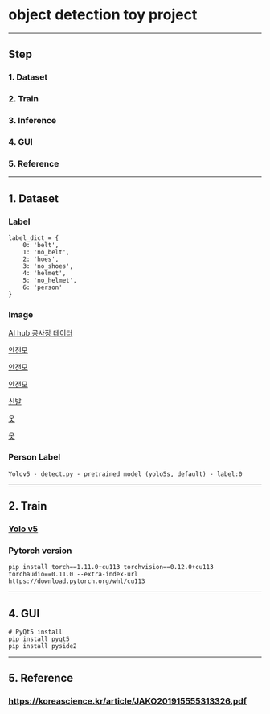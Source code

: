 # object detection toy project

<hr>

## Step

### 1. Dataset
### 2. Train
### 3. Inference
### 4. GUI
### 5. Reference


<hr>

## 1. Dataset
### Label
```
label_dict = {
    0: 'belt',
    1: 'no_belt',
    2: 'hoes',
    3: 'no_shoes',
    4: 'helmet',
    5: 'no_helmet',
    6: 'person'
}
```

### Image
[AI hub 공사장 데이터](https://aihub.or.kr/aihubdata/data/view.do?currMenu=115&topMenu=100&dataSetSn=163)

[안전모](https://universe.roboflow.com/roboflow-universe-projects/hard-hats-fhbh5/dataset/4/images/?split=train)

[안전모](https://universe.roboflow.com/roboflow-universe-projects/personal-protective-equipment-combined-model/browse?queryText=class%3ANO-Hardhat&pageSize=50&startingIndex=500&browseQuery=true)

[안전모](https://public.roboflow.com/object-detection/hard-hat-workers)

[신발](https://aihub.or.kr/aihubdata/data/view.do?currMenu=115&topMenu=100&dataSetSn=163)

[옷](https://universe.roboflow.com/yamin-thwe-weurg/e-commerce-puyv6/browse?queryText=&pageSize=50&startingIndex=300&browseQuery=true)

[옷](https://universe.roboflow.com/zhang-ya-ying/clothes-detect-fevqm/browse?queryText=&pageSize=50&startingIndex=150&browseQuery=true)


### Person Label
```
Yolov5 - detect.py - pretrained model (yolo5s, default) - label:0
```

<hr>

## 2. Train
### [Yolo v5](https://github.com/ultralytics/yolov5)
### Pytorch version
```
pip install torch==1.11.0+cu113 torchvision==0.12.0+cu113 torchaudio==0.11.0 --extra-index-url https://download.pytorch.org/whl/cu113
```

<hr>

## 4. GUI

```
# PyQt5 install
pip install pyqt5
pip install pyside2
```

<hr>

## 5. Reference

### https://koreascience.kr/article/JAKO201915555313326.pdf
